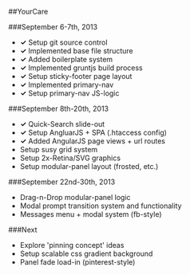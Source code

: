 ##YourCare

###September 6-7th, 2013
* **✓** Setup git source control
* **✓** Implemented base file structure
* **✓** Added boilerplate system
* **✓** Implemented gruntjs build process
* **✓** Setup sticky-footer page layout
* **✓** Implemented primary-nav
* **✓** Setup primary-nav JS-logic

###September 8th-20th, 2013
* **✓** Quick-Search slide-out
* **✓** Setup AngluarJS + SPA (.htaccess config)
* **✓** Added AngularJS page views + url routes
* Setup susy grid system
* Setup 2x-Retina/SVG graphics
* Setup modular-panel layout (frosted, etc.)

###September 22nd-30th, 2013
* Drag-n-Drop modular-panel logic
* Modal prompt transition system and functionality
* Messages menu + modal system (fb-style)

###Next
* Explore 'pinning concept' ideas
* Setup scalable css gradient background
* Panel fade load-in (pinterest-style)

